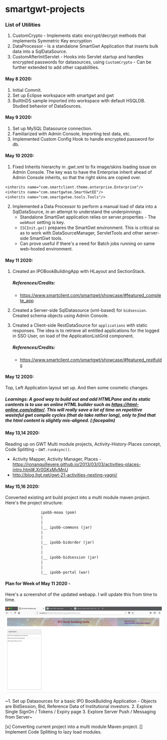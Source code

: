 # smartgwt-projects

### List of Utilities
1. CustomCrypto - Implements static encrypt/decrypt methods that implements Symmetric Key encryption
2. DataProcessor - Is a standalone SmartGwt Application that inserts bulk data into a SqlDataSource.
3. CustomAfterInitServlet - Hooks into Servlet startup and handles encrypted passwords for datasources, using ```CustomCrypto``` - Can be further extended to add other capabilities. 

#### May 8 2020:       
1. Initial Commit.  
2. Set up Eclipse workspace with smartgwt and gwt 
3. BuiltInDS sample imported into workspace with default HSQLDB. Studied behavior of DataSources.

#### May 9 2020:
1. Set up MySQL Datasource connection.
2. Familiarized with Admin Console, Importing test data, etc.
3. Implemented Custom Config Hook to handle encrypted password for db.
                  
#### May 10 2020:
1. Fixed Inherits hierarchy in .gwt.xml to fix image/skins loading issue on Admin Console.
  The key was to have the Enterprise inherit ahead of Admin Console inherits, so that the right skins are copied over.
  ```
  <inherits name="com.smartclient.theme.enterprise.Enterprise"/>
  <inherits name="com.smartgwtee.SmartGwtEE"/>
  <inherits name="com.smartgwtee.tools.Tools"/>
  ```
2. Implemented a Data Processor to perform a manual load of data into a SqlDataSource, in an attempt to understand the underpinnings:
    - Standalone SmartGwt application relies on server.properties - The ```webRoot``` setting is key.
    - ```ISCInit.go()``` prepares the SmartGwt environment. This is critical so as to work with DataSourceManager, ServletTools and other server-side SmartGwt tools.
    - Can prove useful if there's a need for Batch jobs running on same web-hosted environment. 


#### May 11 2020:
1. Created an IPOBookBuildingApp with HLayout and SectionStack. 
   ##### References/Credits: 
   - https://www.smartclient.com/smartgwt/showcase/#featured_complete_app

2. Created a Server-side SqlDatasource (xml-based) for ```bidsession```. Created schema objects using Admin Console.

3. Created a Client-side RestDataSource for ```applications``` with static responses. The idea is to retrieve all entitled applications for the logged in SSO User, on load of the ApplicationListGrid component. 
   ##### References/Credits:
   - https://www.smartclient.com/smartgwt/showcase/#featured_restfulds 


#### May 12 2020:
Top, Left Application layout set up. And then some cosmetic changes. 
##### Learnings: A good way to build out and add HTMLPane and its static contents is to use an online HTML builder such as https://html-online.com/editor/. This will really save a lot of time on repetitive wasteful gwt compile cycles (that do take rather long), only to find that the html content is slightly mis-aligned. (:facepalm)


#### May 13,14 2020:
Reading up on GWT Multi module projects, Activity-History-Places concept, Code Splitting - ```GWT.runAsync()```.

- Activity Mapper, Activity Manager, Places - https://ronanquillevere.github.io/2013/03/03/activities-places-intro.html#.Xr0GKxMvMnU
- http://blog.ltgt.net/gwt-21-activities-nesting-yagni/


#### May 15,16 2020:
Converted existing ant build project into a multi module maven project. Here's the project structure:

```
				ipobb-moaa (pom)
				|
				|
				|__ ipobb-commons (jar)
				|
				|
				|__ ipobb-bidorder (jar)
				|
				|
				|__ ipobb-bidsession (jar)
				|
				|
				|__ ipobb-portal (war)
```


#### Plan for Week of May 11 2020 -
Here's a screenshot of the updated webapp. I will update this from time to time.

![Webapp Screenshot](extras/webapp.png?raw=true)


~1. Set up Datasources for a basic IPO BookBuilding Application - Objects are BidSession, Bid, Reference Data of Institutional investors.
2. Explore Single SignOn / Tokens / Expiry page
3. Explore Server Push / Messaging from Server~

[x] Converting current project into a multi module Maven project.
[] Implement Code Splitting to lazy load modules.

